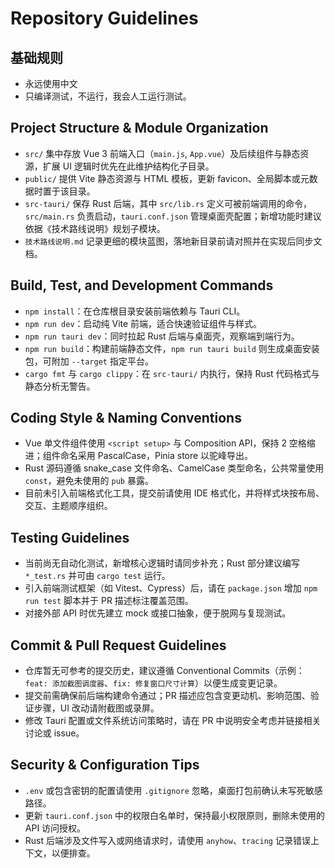# Repository Guidelines

## 基础规则
- 永远使用中文
- 只编译测试，不运行，我会人工运行测试。

## Project Structure & Module Organization
- `src/` 集中存放 Vue 3 前端入口（`main.js`, `App.vue`）及后续组件与静态资源，扩展 UI 逻辑时优先在此维护结构化子目录。
- `public/` 提供 Vite 静态资源与 HTML 模板，更新 favicon、全局脚本或元数据时置于该目录。
- `src-tauri/` 保存 Rust 后端，其中 `src/lib.rs` 定义可被前端调用的命令，`src/main.rs` 负责启动，`tauri.conf.json` 管理桌面壳配置；新增功能时建议依据《技术路线说明》规划子模块。
- `技术路线说明.md` 记录更细的模块蓝图，落地新目录前请对照并在实现后同步文档。

## Build, Test, and Development Commands
- `npm install`：在仓库根目录安装前端依赖与 Tauri CLI。
- `npm run dev`：启动纯 Vite 前端，适合快速验证组件与样式。
- `npm run tauri dev`：同时拉起 Rust 后端与桌面壳，观察端到端行为。
- `npm run build`：构建前端静态文件，`npm run tauri build` 则生成桌面安装包，可附加 `--target` 指定平台。
- `cargo fmt` 与 `cargo clippy`：在 `src-tauri/` 内执行，保持 Rust 代码格式与静态分析无警告。

## Coding Style & Naming Conventions
- Vue 单文件组件使用 `<script setup>` 与 Composition API，保持 2 空格缩进；组件命名采用 PascalCase，Pinia store 以驼峰导出。
- Rust 源码遵循 snake_case 文件命名、CamelCase 类型命名，公共常量使用 `const`，避免未使用的 `pub` 暴露。
- 目前未引入前端格式化工具，提交前请使用 IDE 格式化，并将样式块按布局、交互、主题顺序组织。

## Testing Guidelines
- 当前尚无自动化测试，新增核心逻辑时请同步补充；Rust 部分建议编写 `*_test.rs` 并可由 `cargo test` 运行。
- 引入前端测试框架（如 Vitest、Cypress）后，请在 `package.json` 增加 `npm run test` 脚本并于 PR 描述标注覆盖范围。
- 对接外部 API 时优先建立 mock 或接口抽象，便于脱网与复现测试。

## Commit & Pull Request Guidelines
- 仓库暂无可参考的提交历史，建议遵循 Conventional Commits（示例：`feat: 添加截图调度器`、`fix: 修复窗口尺寸计算`）以便生成变更记录。
- 提交前需确保前后端构建命令通过；PR 描述应包含变更动机、影响范围、验证步骤，UI 改动请附截图或录屏。
- 修改 Tauri 配置或文件系统访问策略时，请在 PR 中说明安全考虑并链接相关讨论或 issue。

## Security & Configuration Tips
- `.env` 或包含密钥的配置请使用 `.gitignore` 忽略，桌面打包前确认未写死敏感路径。
- 更新 `tauri.conf.json` 中的权限白名单时，保持最小权限原则，删除未使用的 API 访问授权。
- Rust 后端涉及文件写入或网络请求时，请使用 `anyhow`、`tracing` 记录错误上下文，以便排查。
